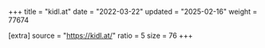 +++
title = "kidl.at"
date = "2022-03-22"
updated = "2025-02-16"
weight = 77674

[extra]
source = "https://kidl.at/"
ratio = 5
size = 76
+++
